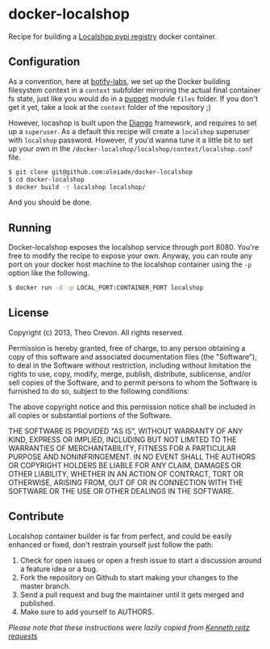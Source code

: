 # docker-localshop

Recipe for building a [Localshop pypi registry](https://github.com/mvantellingen/localshop) docker container.


## Configuration

As a convention, here at [botify-labs](https://github.com/botify-labs), we set up the Docker building filesystem context
in a ``context`` subfolder mirroring the actual final container fs state, just like you would do in a [puppet]() module ``files``
folder. If you don't get it yet, take a look at the ``context`` folder of the repository ;)

However, locashop is built upon the [Django](https://www.djangoproject.com/) framework, and requires to set up a ``superuser``. As a default this recipe
will create a ``localshop`` superuser with ``localshop`` password. However, if you'd wanna tune it a little bit
to set up your own in the ``/docker-localshop/localshop/context/localshop.conf`` file.

```bash
$ git clone git@github.com:oleiade/docker-localshop
$ cd docker-localshop
$ docker build -t localshop localshop/
```

And you should be done.


## Running

Docker-localshop exposes the localshop service through port 8080. You're free to modify the recipe to expose your own. Anyway,
you can route any port on your docker host machine to the localshop container using the ``-p`` option like the following.

```bash
$ docker run -d -p LOCAL_PORT:CONTAINER_PORT localshop
```


## License

Copyright (c) 2013, Theo Crevon. All rights reserved.


Permission is hereby granted, free of charge, to any person obtaining a copy
of this software and associated documentation files (the "Software"), to deal
in the Software without restriction, including without limitation the rights
to use, copy, modify, merge, publish, distribute, sublicense, and/or sell
copies of the Software, and to permit persons to whom the Software is
furnished to do so, subject to the following conditions:

The above copyright notice and this permission notice shall be included in
all copies or substantial portions of the Software.

THE SOFTWARE IS PROVIDED "AS IS", WITHOUT WARRANTY OF ANY KIND, EXPRESS OR
IMPLIED, INCLUDING BUT NOT LIMITED TO THE WARRANTIES OF MERCHANTABILITY,
FITNESS FOR A PARTICULAR PURPOSE AND NONINFRINGEMENT. IN NO EVENT SHALL THE
AUTHORS OR COPYRIGHT HOLDERS BE LIABLE FOR ANY CLAIM, DAMAGES OR OTHER
LIABILITY, WHETHER IN AN ACTION OF CONTRACT, TORT OR OTHERWISE, ARISING FROM,
OUT OF OR IN CONNECTION WITH THE SOFTWARE OR THE USE OR OTHER DEALINGS IN
THE SOFTWARE.


## Contribute

Localshop container builder is far from perfect, and could be easily enhanced or fixed, don't restrain yourself
just follow the path:

1. Check for open issues or open a fresh issue to start a discussion around a feature idea or a bug.
2. Fork the repository on Github to start making your changes to the master branch.
3. Send a pull request and bug the maintainer until it gets merged and published.
4. Make sure to add yourself to AUTHORS.


*Please note that these instructions were lazily copied from [Kenneth reitz requests](https://github.com/kennethreitz/requests)*


